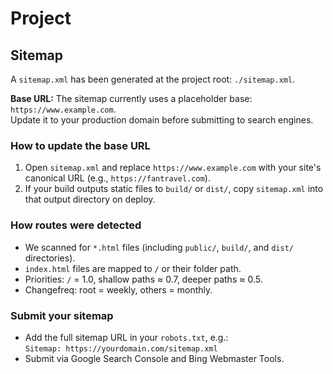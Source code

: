 # Project


## Sitemap

A `sitemap.xml` has been generated at the project root: `./sitemap.xml`.

**Base URL:** The sitemap currently uses a placeholder base: `https://www.example.com`.  
Update it to your production domain before submitting to search engines.

### How to update the base URL
1. Open `sitemap.xml` and replace `https://www.example.com` with your site's canonical URL (e.g., `https://fantravel.com`).
2. If your build outputs static files to `build/` or `dist/`, copy `sitemap.xml` into that output directory on deploy.

### How routes were detected
- We scanned for `*.html` files (including `public/`, `build/`, and `dist/` directories).
- `index.html` files are mapped to `/` or their folder path.
- Priorities: `/` = 1.0, shallow paths ≈ 0.7, deeper paths ≈ 0.5.
- Changefreq: root = weekly, others = monthly.

### Submit your sitemap
- Add the full sitemap URL in your `robots.txt`, e.g.:  
  `Sitemap: https://yourdomain.com/sitemap.xml`
- Submit via Google Search Console and Bing Webmaster Tools.
